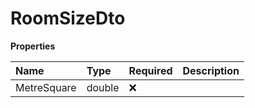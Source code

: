 # RoomSizeDto

**Properties**

| Name        | Type   | Required | Description |
| :---------- | :----- | :------- | :---------- |
| MetreSquare | double | ❌       |             |

<!-- This file was generated by liblab | https://liblab.com/ -->
